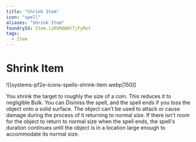 ```yaml
---
title: "Shrink Item"
icon: "spell"
aliases: "Shrink Item"
foundryId: Item.izRVMdWDtTjFyMvt
tags:
  - Item
---
```


# Shrink Item
![[systems-pf2e-icons-spells-shrink-item.webp|150]]

You shrink the target to roughly the size of a coin. This reduces it to negligible Bulk. You can Dismiss the spell, and the spell ends if you toss the object onto a solid surface. The object can't be used to attack or cause damage during the process of it returning to normal size. If there isn't room for the object to return to normal size when the spell ends, the spell's duration continues until the object is in a location large enough to accommodate its normal size.
